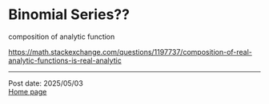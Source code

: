 # Binomial Series??

composition of analytic function

https://math.stackexchange.com/questions/1197737/composition-of-real-analytic-functions-is-real-analytic

---
Post date: 2025/05/03 \
[Home page](https://caelestia.github.io)